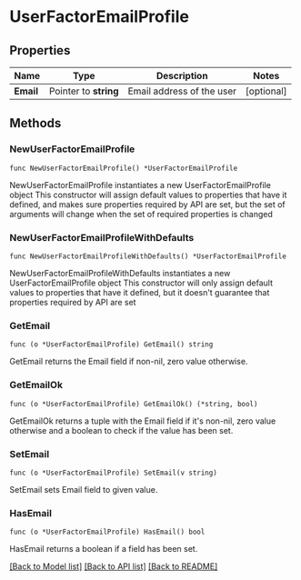 # UserFactorEmailProfile

## Properties

Name | Type | Description | Notes
------------ | ------------- | ------------- | -------------
**Email** | Pointer to **string** | Email address of the user | [optional] 

## Methods

### NewUserFactorEmailProfile

`func NewUserFactorEmailProfile() *UserFactorEmailProfile`

NewUserFactorEmailProfile instantiates a new UserFactorEmailProfile object
This constructor will assign default values to properties that have it defined,
and makes sure properties required by API are set, but the set of arguments
will change when the set of required properties is changed

### NewUserFactorEmailProfileWithDefaults

`func NewUserFactorEmailProfileWithDefaults() *UserFactorEmailProfile`

NewUserFactorEmailProfileWithDefaults instantiates a new UserFactorEmailProfile object
This constructor will only assign default values to properties that have it defined,
but it doesn't guarantee that properties required by API are set

### GetEmail

`func (o *UserFactorEmailProfile) GetEmail() string`

GetEmail returns the Email field if non-nil, zero value otherwise.

### GetEmailOk

`func (o *UserFactorEmailProfile) GetEmailOk() (*string, bool)`

GetEmailOk returns a tuple with the Email field if it's non-nil, zero value otherwise
and a boolean to check if the value has been set.

### SetEmail

`func (o *UserFactorEmailProfile) SetEmail(v string)`

SetEmail sets Email field to given value.

### HasEmail

`func (o *UserFactorEmailProfile) HasEmail() bool`

HasEmail returns a boolean if a field has been set.


[[Back to Model list]](../README.md#documentation-for-models) [[Back to API list]](../README.md#documentation-for-api-endpoints) [[Back to README]](../README.md)



